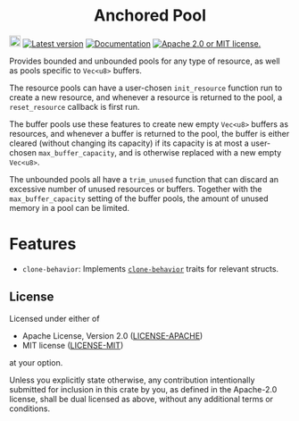 <div align="center" class="rustdoc-hidden">
<h1> Anchored Pool </h1>
</div>

[<img alt="github" src="https://img.shields.io/badge/github-anchored--pool-08f?logo=github" height="20">](https://github.com/robofinch/anchored-leveldb/tree/main/crates/anchored-pool)
[![Latest version](https://img.shields.io/crates/v/anchored-pool.svg)](https://crates.io/crates/anchored-pool)
[![Documentation](https://img.shields.io/docsrs/anchored-pool)](https://docs.rs/anchored-pool/0)
[![Apache 2.0 or MIT license.](https://img.shields.io/badge/license-Apache--2.0_OR_MIT-blue.svg)](#license)

Provides bounded and unbounded pools for any type of resource, as well as pools specific to
`Vec<u8>` buffers.

The resource pools can have a user-chosen `init_resource` function run to create a new resource,
and whenever a resource is returned to the pool, a `reset_resource` callback is first run.

The buffer pools use these features to create new empty `Vec<u8>` buffers as resources, and
whenever a buffer is returned to the pool, the buffer is either cleared (without changing its
capacity) if its capacity is at most a user-chosen `max_buffer_capacity`, and is otherwise replaced
with a new empty `Vec<u8>`.

The unbounded pools all have a `trim_unused` function that can discard an excessive number of
unused resources or buffers. Together with the `max_buffer_capacity` setting of the buffer pools,
the amount of unused memory in a pool can be limited.

# Features

- `clone-behavior`: Implements [`clone-behavior`] traits for relevant structs.

## License

Licensed under either of

* Apache License, Version 2.0 ([LICENSE-APACHE][])
* MIT license ([LICENSE-MIT][])

at your option.

Unless you explicitly state otherwise, any contribution intentionally submitted for inclusion in
this crate by you, as defined in the Apache-2.0 license, shall be dual licensed as above, without
any additional terms or conditions.

[LICENSE-APACHE]: ../../LICENSE-APACHE
[LICENSE-MIT]: ../../LICENSE-MIT

[`clone-behavior`]:  https://docs.rs/clone-behavior/
